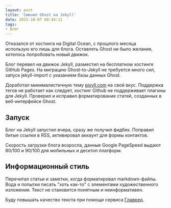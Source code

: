 ```yaml
---
layout: post
title: 'Сменил Ghost на Jekyll'
date: 2015-10-07 00:44:11
tags:
- Блог
---
```


Отказался от хостинга на Digital Ocean, с прошлого месяца использую его лишь для блога. Оставлять Ghost не было желания, хотелось попробовать новый движок. 

Блог перевел на движок Jekyll, разместил на бесплатном хостинге GitHub Pages. На миграцию Ghost-to-Jekyll не требуется много сил, запуск jekyll-import с указанием базы данных Ghost.

Доработал минималистичную тему [pixyll.com](http://www.pixyll.com) на свой вкус. Поддержка тегов не работает как следует, хостинг Github не поддерживает плагины для Jekyll. Проверил и исправил форматирование статей, созданных в веб-интерфейсе Ghost.

## Запуск
Блог на Jekyll запустил вчера, сразу же получил фидбек. Поправил битые ссылки в RSS, активировал аккаунт для формы контактов.

Скорость загрузки блога возросла, данные Google PageSpeed выдают 80/100 и 90/100 для мобильных и десктоп платформ.

## Информационный стиль
Перечитал статьи и заметки, когда форматировал markdown-файлы. Вода и попытки писать "хоть как-то" с элементами художественного изложения. Текст не становится понятным и неинформативен.  

Буду повышать качество текста при помощи сервиса [Главред](https://glvrd.ru).
